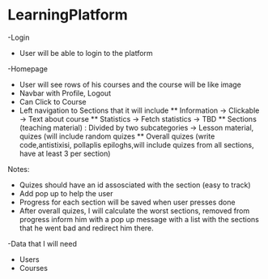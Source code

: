 # LearningPlatform

-Login
  * User will be able to login to the platform
  
-Homepage
  * User will see rows of his courses and the course will be like image
  * Navbar with Profile, Logout
  * Can Click to Course
  * Left navigation to Sections that it will include
      ** Information -> Clickable -> Text about course
      ** Statistics -> Fetch statistics -> TBD
      ** Sections (teaching material) : Divided by two subcategories -> Lesson material, quizes (will include random quizes
      ** Overall quizes (write code,antistixisi, pollaplis epiloghs,will include quizes from all sections, have at least 3 per section)
      
      
 Notes:
 - Quizes should have an id assosciated with the section (easy to track)
 - Add pop up to help the user      
 - Progress for each section will be saved when user presses done
 - After overall quizes, I will calculate the worst sections, removed from progress inform him with a pop up message with a list with the sections that he went bad and redirect him there.
  
  
  
 -Data that I will need
 
  * Users 
  * Courses
